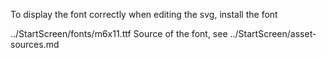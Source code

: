 To display the font correctly when editing the svg, install the font

../StartScreen/fonts/m6x11.ttf
Source of the font, see ../StartScreen/asset-sources.md
